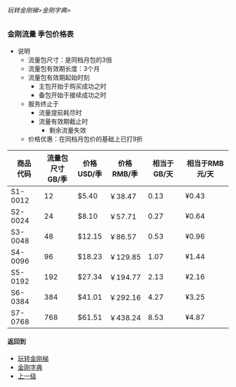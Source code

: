 ###### 玩转金刚梯>金刚字典>
### 金刚流量 季包价格表

- 说明
  - 流量包尺寸：是同档月包的3倍
  - 流量包有效期长度：3个月
  - 流量包有效期起始时刻
    - 主包开始于购买成功之时
    - 备包开始于接续成功之时
  - 服务终止于
    - 流量提前耗尽时
    - 流量有效期截止时
      - 剩余流量失效
  - 价格优惠：在同档月包价的基础上已打9折

|商品<Br>代码|流量包尺寸<Br>GB/季|价格<Br>USD/季|价格<Br>RMB/季| 相当于GB/天| 相当于RMB元/天|
|-------|-------|-------|----------|----------|----------| 
|S1-0012|     12|  $5.40|   ￥38.47|      0.13|     ¥0.43|
|S2-0024|     24|  $8.10|   ￥57.71|      0.27|     ¥0.64|
|S3-0048|     48| $12.15|   ￥86.57|      0.53|     ¥0.96|
|S4-0096|     96| $18.23|  ￥129.85|      1.07|     ¥1.44|
|S5-0192|    192| $27.34|  ￥194.77|      2.13|     ¥2.16|
|S6-0384|    384| $41.01|  ￥292.16|      4.27|     ¥3.25|
|S7-0768|    768| $61.51|  ￥438.24|      8.53|     ¥4.87|


#### 返回到
- [玩转金刚梯](https://github.com/a2zitpro/web/blob/master/LadderFree/A.md)
- [金刚字典](https://github.com/a2zitpro/web/blob/master/LadderFree/kkDictionary/KKDictionary.md)
- [上一级](https://github.com/a2zitpro/web/blob/master/LadderFree/kkDictionary/KKDatatrafficPriceOfLadderKKID_V2.md)

